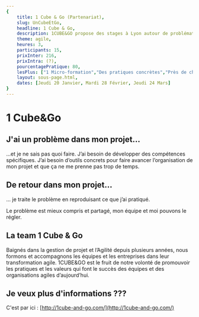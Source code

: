 ```yaml
---
{
	title: 1 Cube & Go (Partenariat), 
	slug: UnCubeEtGo, 
	headline: 1 Cube & Go, 
	description: 1CUBE&GO propose des stages à Lyon autour de problématiques de gestion de projet et leur résolution par des pratiques agiles., 
	theme: agile,
	heures: 3,
	participants: 15,
	prixInter: 216,
	prixIntra: (?),
	pourcentagePratique: 80,
	lesPlus: ["1 Micro-formation","Des pratiques concrètes","Près de chez-vous", "Thématiques d'agilité, management et développement"], 
	layout: sous-page.html, 
	dates: [Jeudi 20 Janvier, Mardi 28 Février, Jeudi 24 Mars]
}
---
```


# 1 Cube&Go #

## J'ai un problème dans mon projet... ##

…et je ne sais pas quoi faire. J’ai besoin de développer des compétences spécifiques. J’ai besoin d’outils concrets pour faire avancer l’organisation de mon projet et que ça ne me prenne pas trop de temps.

## De retour dans mon projet... ##
… je traite le problème en reproduisant ce que j’ai pratiqué.

Le problème est mieux compris et partagé, mon équipe et moi pouvons le régler.

## La team 1 Cube & Go ##

Baignés dans la gestion de projet et l’Agilité depuis plusieurs années, nous formons et accompagnons les équipes et les entreprises dans leur transformation agile. 1CUBE&GO est le fruit de notre volonté de promouvoir les pratiques et les valeurs qui font le succès des équipes et des organisations agiles d’aujourd’hui.

## Je veux plus d'informations ??? ##

C'est par ici : [http://1cube-and-go.com/](http://1cube-and-go.com/)
